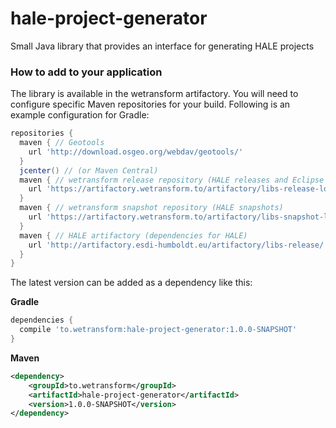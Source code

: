 # hale-project-generator
Small Java library that provides an interface for generating HALE projects

### How to add to your application

The library is available in the wetransform artifactory.
You will need to configure specific Maven repositories for your build.
Following is an example configuration for Gradle:

```groovy
repositories {
  maven { // Geotools
    url 'http://download.osgeo.org/webdav/geotools/'
  }
  jcenter() // (or Maven Central)
  maven { // wetransform release repository (HALE releases and Eclipse dependencies)
    url 'https://artifactory.wetransform.to/artifactory/libs-release-local'
  }
  maven { // wetransform snapshot repository (HALE snapshots)
    url 'https://artifactory.wetransform.to/artifactory/libs-snapshot-local'
  }
  maven { // HALE artifactory (dependencies for HALE)
    url 'http://artifactory.esdi-humboldt.eu/artifactory/libs-release/'
  }
}
```

The latest version can be added as a dependency like this:

**Gradle**

```groovy
dependencies {
  compile 'to.wetransform:hale-project-generator:1.0.0-SNAPSHOT'
}
```

**Maven**

```xml
<dependency>
    <groupId>to.wetransform</groupId>
    <artifactId>hale-project-generator</artifactId>
    <version>1.0.0-SNAPSHOT</version>
</dependency>
```
